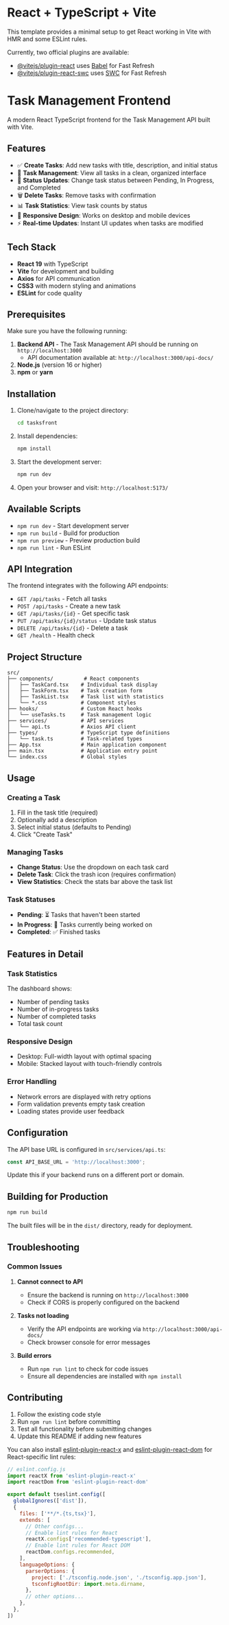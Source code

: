 # React + TypeScript + Vite

This template provides a minimal setup to get React working in Vite with HMR and some ESLint rules.

Currently, two official plugins are available:

- [@vitejs/plugin-react](https://github.com/vitejs/vite-plugin-react/blob/main/packages/plugin-react) uses [Babel](https://babeljs.io/) for Fast Refresh
- [@vitejs/plugin-react-swc](https://github.com/vitejs/vite-plugin-react/blob/main/packages/plugin-react-swc) uses [SWC](https://swc.rs/) for Fast Refresh

# Task Management Frontend

A modern React TypeScript frontend for the Task Management API built with Vite.

## Features

- ✅ **Create Tasks**: Add new tasks with title, description, and initial status
- 📝 **Task Management**: View all tasks in a clean, organized interface
- 🔄 **Status Updates**: Change task status between Pending, In Progress, and Completed
- 🗑️ **Delete Tasks**: Remove tasks with confirmation
- 📊 **Task Statistics**: View task counts by status
- 📱 **Responsive Design**: Works on desktop and mobile devices
- ⚡ **Real-time Updates**: Instant UI updates when tasks are modified

## Tech Stack

- **React 19** with TypeScript
- **Vite** for development and building
- **Axios** for API communication
- **CSS3** with modern styling and animations
- **ESLint** for code quality

## Prerequisites

Make sure you have the following running:

1. **Backend API** - The Task Management API should be running on `http://localhost:3000`
   - API documentation available at: `http://localhost:3000/api-docs/`
2. **Node.js** (version 16 or higher)
3. **npm** or **yarn**

## Installation

1. Clone/navigate to the project directory:
   ```bash
   cd tasksfront
   ```

2. Install dependencies:
   ```bash
   npm install
   ```

3. Start the development server:
   ```bash
   npm run dev
   ```

4. Open your browser and visit: `http://localhost:5173/`

## Available Scripts

- `npm run dev` - Start development server
- `npm run build` - Build for production
- `npm run preview` - Preview production build
- `npm run lint` - Run ESLint

## API Integration

The frontend integrates with the following API endpoints:

- `GET /api/tasks` - Fetch all tasks
- `POST /api/tasks` - Create a new task
- `GET /api/tasks/{id}` - Get specific task
- `PUT /api/tasks/{id}/status` - Update task status
- `DELETE /api/tasks/{id}` - Delete a task
- `GET /health` - Health check

## Project Structure

```
src/
├── components/          # React components
│   ├── TaskCard.tsx    # Individual task display
│   ├── TaskForm.tsx    # Task creation form
│   ├── TaskList.tsx    # Task list with statistics
│   └── *.css           # Component styles
├── hooks/              # Custom React hooks
│   └── useTasks.ts     # Task management logic
├── services/           # API services
│   └── api.ts          # Axios API client
├── types/              # TypeScript type definitions
│   └── task.ts         # Task-related types
├── App.tsx             # Main application component
├── main.tsx            # Application entry point
└── index.css           # Global styles
```

## Usage

### Creating a Task
1. Fill in the task title (required)
2. Optionally add a description
3. Select initial status (defaults to Pending)
4. Click "Create Task"

### Managing Tasks
- **Change Status**: Use the dropdown on each task card
- **Delete Task**: Click the trash icon (requires confirmation)
- **View Statistics**: Check the stats bar above the task list

### Task Statuses
- **Pending**: ⏳ Tasks that haven't been started
- **In Progress**: 🔄 Tasks currently being worked on  
- **Completed**: ✅ Finished tasks

## Features in Detail

### Task Statistics
The dashboard shows:
- Number of pending tasks
- Number of in-progress tasks  
- Number of completed tasks
- Total task count

### Responsive Design
- Desktop: Full-width layout with optimal spacing
- Mobile: Stacked layout with touch-friendly controls

### Error Handling
- Network errors are displayed with retry options
- Form validation prevents empty task creation
- Loading states provide user feedback

## Configuration

The API base URL is configured in `src/services/api.ts`:

```typescript
const API_BASE_URL = 'http://localhost:3000';
```

Update this if your backend runs on a different port or domain.

## Building for Production

```bash
npm run build
```

The built files will be in the `dist/` directory, ready for deployment.

## Troubleshooting

### Common Issues

1. **Cannot connect to API**
   - Ensure the backend is running on `http://localhost:3000`
   - Check if CORS is properly configured on the backend

2. **Tasks not loading**
   - Verify the API endpoints are working via `http://localhost:3000/api-docs/`
   - Check browser console for error messages

3. **Build errors**
   - Run `npm run lint` to check for code issues
   - Ensure all dependencies are installed with `npm install`

## Contributing

1. Follow the existing code style
2. Run `npm run lint` before committing
3. Test all functionality before submitting changes
4. Update this README if adding new features

You can also install [eslint-plugin-react-x](https://github.com/Rel1cx/eslint-react/tree/main/packages/plugins/eslint-plugin-react-x) and [eslint-plugin-react-dom](https://github.com/Rel1cx/eslint-react/tree/main/packages/plugins/eslint-plugin-react-dom) for React-specific lint rules:

```js
// eslint.config.js
import reactX from 'eslint-plugin-react-x'
import reactDom from 'eslint-plugin-react-dom'

export default tseslint.config([
  globalIgnores(['dist']),
  {
    files: ['**/*.{ts,tsx}'],
    extends: [
      // Other configs...
      // Enable lint rules for React
      reactX.configs['recommended-typescript'],
      // Enable lint rules for React DOM
      reactDom.configs.recommended,
    ],
    languageOptions: {
      parserOptions: {
        project: ['./tsconfig.node.json', './tsconfig.app.json'],
        tsconfigRootDir: import.meta.dirname,
      },
      // other options...
    },
  },
])
```
